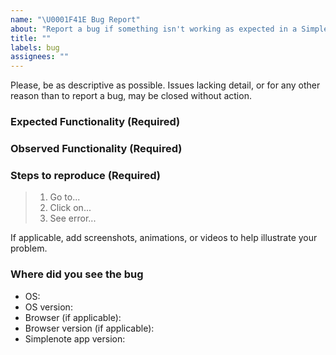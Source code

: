 ```yaml
---
name: "\U0001F41E Bug Report"
about: "Report a bug if something isn't working as expected in a Simplenote app."
title: ""
labels: bug
assignees: ""
---
```


Please, be as descriptive as possible.  Issues lacking detail, or for any other reason than to report a bug, may be closed without action.

### Expected Functionality (Required)

### Observed Functionality (Required)

### Steps to reproduce (Required)
> 1. Go to...
> 2. Click on...
> 3. See error...

If applicable, add screenshots, animations, or videos to help illustrate your problem.

### Where did you see the bug

 - OS:
 - OS version: 
 - Browser (if applicable): 
 - Browser version (if applicable): 
 - Simplenote app version: 
